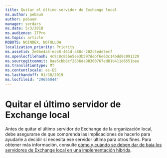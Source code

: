 ```yaml
---
title: Quitar el último servidor de Exchange local
ms.author: pebaum
author: pebaum
manager: serdars
ms.date: 5/3/2018
ms.audience: ITPro
ms.topic: article
ROBOTS: NOINDEX, NOFOLLOW
localization_priority: Priority
ms.assetid: 2e0be4a5-ece8-461d-a80c-202c5ede5ecf
ms.openlocfilehash: 4c9c8c85be5ee3b597debf6e63c14bdd0c091229
ms.sourcegitcommit: 0ae6cbb8cf2836da98300767ed81b411d6551bee
ms.translationtype: MT
ms.contentlocale: es-ES
ms.lasthandoff: 01/30/2019
ms.locfileid: "29656044"
---
```

# <a name="removing-the-last-on-premises-exchange-server"></a>Quitar el último servidor de Exchange local

Antes de quitar el último servidor de Exchange de la organización local, debe asegurarse de que comprenda las implicaciones de hacerlo para ayudarle a decidir si necesita ese servidor última para otros fines. Para obtener más información, consulte [cómo y cuándo se deben dar de baja los servidores de Exchange local en una implementación híbrida](https://technet.microsoft.com/library/dn931280%28v=exchg.150%29.aspx).
  

